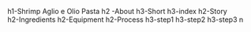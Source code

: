 h1-Shrimp Aglio e Olio Pasta
   h2 -About
        h3-Short
        h3-index
    h2-Story    
    h2-Ingredients
    h2-Equipment
    h2-Process
        h3-step1
        h3-step2
        h3-step3
n